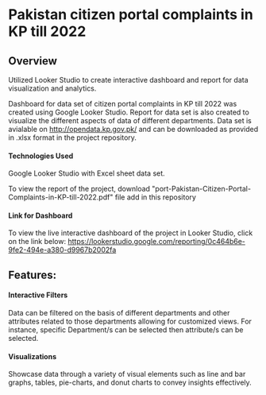 # Pakistan citizen portal complaints in KP till 2022

## Overview

Utilized Looker Studio to create interactive dashboard and report for data visualization and analytics. 

Dashboard for data set of citizen portal complaints in KP till 2022 was created using Google Looker Studio. Report for data set is also created to visualize the different aspects of data of different departments. Data set is avialable on http://opendata.kp.gov.pk/ and can be downloaded as provided in .xlsx format in the project repository.

#### Technologies Used 
Google Looker Studio with Excel sheet data set.

To view the report of the project, download "port-Pakistan-Citizen-Portal-Complaints-in-KP-till-2022.pdf" file add in this repository

#### Link for Dashboard
To view the live interactive dashboard of the project in Looker Studio, click on the link below: https://lookerstudio.google.com/reporting/0c464b6e-9fe2-494e-a380-d9967b2002fa

## Features: 

#### Interactive Filters
Data can be filtered on the basis of different departments and other attributes related to those departments  allowing for customized views. 
For instance, specific Department/s can be selected then attribute/s can be selected.

#### Visualizations
Showcase data through a variety of visual elements such as line and bar graphs, tables, pie-charts, and donut charts to convey insights effectively.


